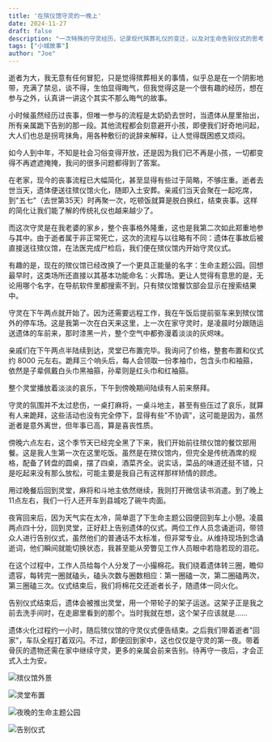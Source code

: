```yaml
---
title: '在殡仪馆守灵的一晚上'
date: 2024-11-27
draft: false
description: "一次特殊的守灵经历，记录现代殡葬礼仪的变迁，以及对生命告别仪式的思考。"
tags: ["小城故事"]
author: "Joe"
---
```


逝者为大，我无意有任何冒犯，只是觉得殡葬相关的事情，似乎总是在一个阴影地带，充满了禁忌，谈不得，生怕显得晦气，但我觉得这是一个很有趣的经历，想在参与之外，认真讲一讲这个其实不那么晦气的故事。

小时候虽然经历过丧事，但唯一参与的流程是太奶奶去世时，当遗体从屋里抬出，所有亲属跪下告别的那一段。其他流程都会刻意避开小孩，即便我们好奇地问起，大人们也总是拐弯抹角，用各种敷衍的说辞来解释，让人觉得既困惑又烦闷。

如今人到中年，不知是社会习俗变得开放，还是因为我们已不再是小孩，一切都变得不再遮遮掩掩，我问的很多问题都得到了答案。

在老家，现今的丧事流程已大幅简化，甚至显得有些过于简略，不够庄重。逝者去世当天，遗体便送往殡仪馆火化，随即入土安葬。亲戚们当天会聚在一起吃席，到"五七"（去世第35天）时再聚一次，吃顿饭就算是脱白换红，结束丧事。这样的简化让我们能了解的传统礼仪也越来越少了。

而这次守灵是在我老婆的家乡，整个丧事格外隆重，这也是我第二次如此郑重地参与其中。由于逝者属于非正常死亡，这次的流程与以往略有不同：遗体在事故后被直接送往殡仪馆，在法医完成尸检后，我们便在殡仪馆内开始守灵仪式。

有趣的是，现在的殡仪馆已经改换了一个更具正能量的名字：生命主题公园。回想最早时，这类场所还直接以其基本功能命名：火葬场。更让人觉得有意思的是，无论用哪个名字，在导航软件里都搜索不到，只有殡仪馆餐饮部会显示在搜索结果中。

守灵在下午两点就开始了。因为还需要远程工作，我在午饭后提前驱车来到殡仪馆外的停车场。这是我第一次在白天来这里，上一次在家守灵时，是凌晨时分跟随运送遗体的车前来，那时漆黑一片，整个空气中都弥漫着淡淡的灰烬味。

亲戚们在下午两点半陆续到达，灵堂已布置完毕。我询问了价格，整套布置和仪式约 8000 元左右。跪拜三个响头后，每人会领取一份孝袖巾，包含头巾和袖箍，依然是子辈佩戴白头巾黑袖箍，孙辈则是红头巾和红袖箍。

整个灵堂播放着淡淡的哀乐，下午到傍晚期间陆续有人前来祭拜。

守灵的氛围并不太过悲伤，一桌打麻将，一桌斗地主，甚至有些压过了哀乐，就算有人来跪拜，这些活动也没有完全停下，显得有些"不协调"，这可能是因为，虽然逝者是意外离世，但年事已高，算是喜丧性质。

傍晚六点左右，这个季节天已经完全黑了下来，我们开始前往殡仪馆的餐饮部用餐。这是我人生第一次在这里吃饭。虽然是在殡仪馆内，但完全是传统酒席的规格，配备了转盘的圆桌，摆了四桌，酒菜齐全。说实话，菜品的味道还挺不错，只是吃起来没有那么放松，可能主要是我自己有这样那样矫情的顾虑。

用过晚餐后回到灵堂，麻将和斗地主依然继续，我则打开微信读书消遣。到了晚上11点左右，我们一行人还开车到县城吃了碗牛肉面。

夜宵回来后，因为天气实在太冷，简单逛了下生命主题公园便回到车上小憩。凌晨两点四十分，回到灵堂，正好赶上告别遗体的仪式。两位工作人员念诵逝词，带领众人进行告别仪式，虽然他们的普通话不太标准，但非常专业。从维持现场到念诵逝词，他们瞬间就能切换状态，我甚至能从旁瞥见工作人员眼中若隐若现的泪花。

在这个过程中，工作人员给每个人分发了一小撮棉花。我们绕着遗体转三圈，瞻仰遗容，每转完一圈就磕头，磕头次数与圈数相应：第一圈磕一次，第二圈磕两次，第三圈磕三次。仪式结束后，我们将棉花交还逝者长子，随遗体一同火化。

告别仪式结束后，遗体会被推出灵堂，用一个带轮子的架子运送。这架子正是我之前去洗手间时，在走廊里看到的那个。当时我就在想，这个架子应该就是……

遗体火化过程约一小时，随后殡仪馆的守灵仪式便告结束。之后我们带着逝者"回家"，车队全程打着双闪。不过，即便回到家中，这也仅仅是守灵的第一夜。带着骨灰的遗物还需在家中继续守灵，更多的亲属会前来告别。待再守一夜后，才会正式入土为安。

![殡仪馆外景](/images/funeral-home-vigil/IMG_2386.webp)

![灵堂布置](/images/funeral-home-vigil/IMG_2412.webp)

![夜晚的生命主题公园](/images/funeral-home-vigil/IMG_2472.webp)

![告别仪式](/images/funeral-home-vigil/IMG_2475.webp) 